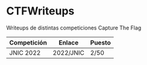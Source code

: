 # CTFWriteups
Writeups de distintas competiciones Capture The Flag

| Competición | Enlace    | Puesto |
|-------------|-----------|--------|
| JNIC 2022   | 2022/JNIC | 2/50   |